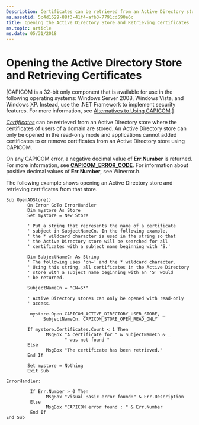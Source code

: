 ```yaml
---
Description: Certificates can be retrieved from an Active Directory store where the certificates of users of a domain are stored.
ms.assetid: 5c4d1629-88f3-41f4-afb3-7791cd590e6c
title: Opening the Active Directory Store and Retrieving Certificates
ms.topic: article
ms.date: 05/31/2018
---
```


# Opening the Active Directory Store and Retrieving Certificates

\[CAPICOM is a 32-bit only component that is available for use in the following operating systems: Windows Server 2008, Windows Vista, and Windows XP. Instead, use the .NET Framework to implement security features. For more information, see [Alternatives to Using CAPICOM](alternatives-to-using-capicom.md).\]

[*Certificates*](https://msdn.microsoft.com/library/ms721572(v=VS.85).aspx) can be retrieved from an Active Directory store where the certificates of users of a domain are stored. An Active Directory store can only be opened in the read-only mode and applications cannot added certificates to or remove certificates from an Active Directory store using CAPICOM.

On any CAPICOM error, a negative decimal value of **Err.Number** is returned. For more information, see [**CAPICOM\_ERROR\_CODE**](capicom-error-code.md). For information about positive decimal values of **Err.Number**, see Winerror.h.

The following example shows opening an Active Directory store and retrieving certificates from that store.


```VB
Sub OpenADStore()
        On Error GoTo ErrorHandler
        Dim mystore As Store
        Set mystore = New Store
        
        ' Put a string that represents the name of a certificate 
        ' subject in SubjectNameCn. In the following example, 
        ' the * wildcard character is used in the string so that
        ' the Active Directory store will be searched for all 
        ' certificates with a subject name beginning with 'S.'
       
        Dim SubjectNameCn As String
        ' The following uses 'cn=' and the * wildcard character.
        ' Using this string, all certificates in the Active Directory
        ' store with a subject name beginning with an 'S' would
        ' be returned.

        SubjectNameCn = "CN=S*"
        
        ' Active Directory stores can only be opened with read-only
        ' access.
        
         mystore.Open CAPICOM_ACTIVE_DIRECTORY_USER_STORE, _
              SubjectNameCn, CAPICOM_STORE_OPEN_READ_ONLY
        
        If mystore.Certificates.Count < 1 Then
               MsgBox "A certificate for " & SubjectNameCn & _
                      " was not found "
        Else
               MsgBox "The certificate has been retrieved."
        End If
        
        Set mystore = Nothing
        Exit Sub

ErrorHandler:
         
         If Err.Number > 0 Then
               MsgBox "Visual Basic error found:" & Err.Description
         Else
               MsgBox "CAPICOM error found : " & Err.Number
         End If
End Sub
```



 

 



